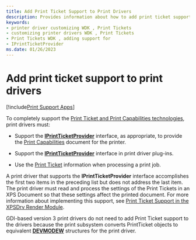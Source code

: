 ```yaml
---
title: Add Print Ticket Support to Print Drivers
description: Provides information about how to add print ticket support to print drivers.
keywords:
- printer driver customizing WDK , Print Tickets
- customizing printer drivers WDK , Print Tickets
- Print Tickets WDK , adding support for
- IPrintTicketProvider
ms.date: 01/26/2023
---
```


# Add print ticket support to print drivers

[!include[Print Support Apps](../includes/print-support-apps.md)]

To completely support the [Print Ticket and Print Capabilities technologies](print-ticket-and-print-capabilities-technologies.md), print drivers must:

- Support the [**IPrintTicketProvider**](/windows-hardware/drivers/ddi/prdrvcom/nn-prdrvcom-iprintticketprovider) interface, as appropriate, to provide the [Print Capabilities](print-capabilities.md) document for the printer.

- Support the [**IPrintTicketProvider**](/windows-hardware/drivers/ddi/prdrvcom/nn-prdrvcom-iprintticketprovider) interface in print driver plug-ins.

- Use the [Print Ticket](print-ticket.md) information when processing a print job.

A print driver that supports the **IPrintTicketProvider** interface accomplishes the first two items in the preceding list but does not address the last item. The print driver must read and process the settings of the Print Tickets in an XPS Document so that these settings affect the printed document. For more information about implementing this support, see [Print Ticket Support in the XPSDrv Render Module](print-ticket-support-in-the-xpsdrv-render-module.md).

GDI-based version 3 print drivers do not need to add Print Ticket support to the drivers because the print subsystem converts PrintTicket objects to equivalent [**DEVMODEW**](/windows/win32/api/wingdi/ns-wingdi-devmodew) structures for the print driver.
